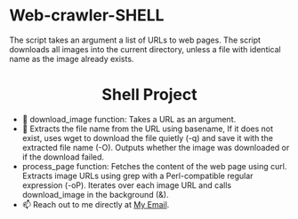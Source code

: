 # Web-crawler-SHELL
The script takes an argument a list of URLs to web pages. The script downloads all images into the current directory, unless a file with identical name as the image already exists.
<h1 align="center">Shell Project</h1>
<ul>
    <li>🔭 download_image function: Takes a URL as an argument.</li>
    <li>🌱 Extracts the file name from the URL using basename, If it does not exist, uses wget to download the file quietly (-q) and save it with the extracted file name (-O).
Outputs whether the image was downloaded or if the download failed.</li>
    <li>process_page function: Fetches the content of the web page using curl.
Extracts image URLs using grep with a Perl-compatible regular expression (-oP).
Iterates over each image URL and calls download_image in the background (&).</li>
    <li>📫 Reach out to me directly at <a href="sofiyansaboor@gmail.com">My Email</a>.</li>
</ul>

